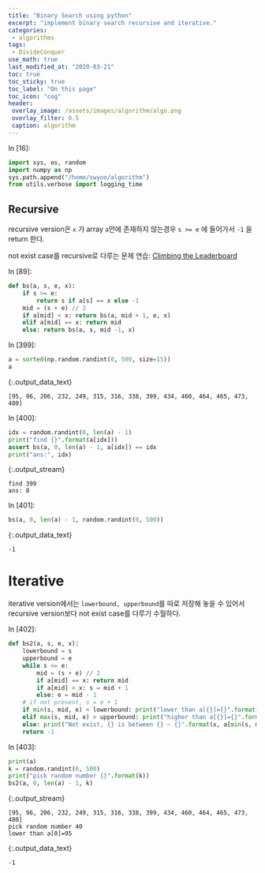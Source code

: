 ```yaml
---
title: "Binary Search using python"
excerpt: "implement binary search recursive and iterative."
categories:
 - algorithms
tags:
 - DivideConquer
use_math: true
last_modified_at: "2020-03-21"
toc: true
toc_sticky: true
toc_label: "On this page"
toc_icon: "cog"
header:
 overlay_image: /assets/images/algorithm/algo.png
 overlay_filter: 0.5
 caption: algorithm
---
```


<div class="prompt input_prompt">
In&nbsp;[16]:
</div>

<div class="input_area" markdown="1">

```python
import sys, os, random
import numpy as np
sys.path.append("/home/swyoo/algorithm")
from utils.verbose import logging_time
```

</div>

## Recursive 
recursive version은 `x` 가 array `a`안에 존재하지 않는경우 
`s >= e` 에 들어가서 `-1` 을 return 한다. 

not exist case를 recursive로 다루는 문제 연습: [Climbing the Leaderboard](https://sungwookyoo.github.io/algorithms/Leaderboard/)

<div class="prompt input_prompt">
In&nbsp;[89]:
</div>

<div class="input_area" markdown="1">

```python
def bs(a, s, e, x):
    if s >= e:
        return s if a[s] == x else -1
    mid = (s + e) // 2
    if a[mid] < x: return bs(a, mid + 1, e, x)
    elif a[mid] == x: return mid
    else: return bs(a, s, mid -1, x)
```

</div>

<div class="prompt input_prompt">
In&nbsp;[399]:
</div>

<div class="input_area" markdown="1">

```python
a = sorted(np.random.randint(0, 500, size=15))
a
```

</div>




{:.output_data_text}

```
[95, 96, 206, 232, 249, 315, 316, 338, 399, 434, 460, 464, 465, 473, 480]
```



<div class="prompt input_prompt">
In&nbsp;[400]:
</div>

<div class="input_area" markdown="1">

```python
idx = random.randint(0, len(a) - 1)
print("find {}".format(a[idx]))
assert bs(a, 0, len(a) - 1, a[idx]) == idx
print("ans:", idx)
```

</div>

{:.output_stream}

```
find 399
ans: 8

```

<div class="prompt input_prompt">
In&nbsp;[401]:
</div>

<div class="input_area" markdown="1">

```python
bs(a, 0, len(a) - 1, random.randint(0, 500))
```

</div>




{:.output_data_text}

```
-1
```



# Iterative 

iterative version에서는 `lowerbound, upperbound`를 따로 저장해 놓을 수 있어서 <br>
recursive version보다 not exist case를 다루기 수월하다. 

<div class="prompt input_prompt">
In&nbsp;[402]:
</div>

<div class="input_area" markdown="1">

```python
def bs2(a, s, e, x):
    lowerbound = s
    upperbound = e
    while s <= e:
        mid = (s + e) // 2 
        if a[mid] == x: return mid
        if a[mid] < x: s = mid + 1
        else: e = mid - 1
    # if not present, s = e + 1
    if min(s, mid, e) < lowerbound: print("lower than a[{}]={}".format(lowerbound, a[lowerbound]))
    elif max(s, mid, e) > upperbound: print("higher than a[{}]={}".format(upperbound, a[upperbound]))
    else: print("Not exist, {} is between {} ~ {}".format(x, a[min(s, mid, e)], a[max(s, mid, e)]))
    return -1
```

</div>

<div class="prompt input_prompt">
In&nbsp;[403]:
</div>

<div class="input_area" markdown="1">

```python
print(a)
k = random.randint(0, 500)
print("pick random number {}".format(k))
bs2(a, 0, len(a) - 1, k)
```

</div>

{:.output_stream}

```
[95, 96, 206, 232, 249, 315, 316, 338, 399, 434, 460, 464, 465, 473, 480]
pick random number 40
lower than a[0]=95

```




{:.output_data_text}

```
-1
```


